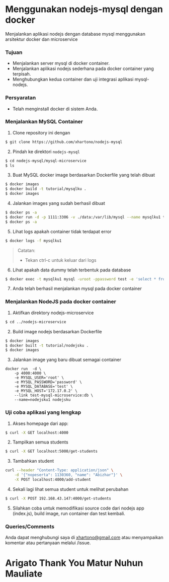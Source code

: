 # Menggunakan nodejs-mysql dengan docker

Menjalankan aplikasi nodejs dengan database mysql menggunakan arsitektur docker dan microservice

### Tujuan

- Menjalankan server mysql di docker container.
- Menjalankan aplikasi nodejs sederhana pada docker container yang terpisah.
- Menghubungkan kedua container dan uji integrasi aplikasi mysql-nodejs.

### Persyaratan

- Telah menginstall docker di sistem Anda.

### Menjalankan MySQL Container

1. Clone repository ini dengan
```bash
$ git clone https://github.com/xhartono/nodejs-mysql
```
2. Pindah ke direktori `nodejs-mysql`
```bash
$ cd nodejs-mysql/mysql-microservice
$ ls
```
3. Buat MySQL docker image berdasarkan Dockerfile yang telah dibuat
```bash
$ docker images
$ docker build -t tutorial/mysqlku .
$ docker images
```
4. Jalankan images yang sudah berhasil dibuat 
```bash
$ docker ps -a
$ docker run -d -p 1111:3306 -v ./data:/var/lib/mysql --name mysqlku1 tutorial/mysqlku
$ docker ps -a
```
5. Lihat logs apakah container tidak terdapat error
```bash
$ docker logs -f mysqlku1
```
> Catatan:
> - Tekan ctrl-c untuk keluar dari logs
6. Lihat apakah data dummy telah terbentuk pada database
```bash
$ docker exec -t mysqlku1 mysql -uroot -ppassword test -e 'select * from students;'
```
7. Anda telah berhasil menjalankan mysql pada docker container

### Menjalankan NodeJS pada docker container
1. Aktifkan direktory nodejs-microservice
```bash
$ cd ../nodejs-microservice
```
2. Build image nodejs berdasarkan Dockerfile
```bash
$ docker images
$ docker built -t tutorial/nodejsku .
$ docker images
```
3. Jalankan image yang baru dibuat semagai container
```
docker run  -d \
	-p 4000:4000 \
	-e MYSQL_USER='root' \
	-e MYSQL_PASSWORD='password' \
	-e MYSQL_DATABASE='test' \
	-e MYSQL_HOST='172.17.0.2' \
	--link test-mysql-microservice:db \
	--name=nodejsku1 nodejsku
```

### Uji coba aplikasi yang lengkap

1. Akses homepage dari app:
```bash
$ curl -X GET localhost:4000
```
2. Tampilkan semua students
```bash
$ curl -X GET localhost:5000/get-students
```
3. Tambahkan student
```bash
curl --header "Content-Type: application/json" \
	-d '{"nopeserta": 1130360, "name": "Abizhar"}' \
	-X POST localhost:4000/add-student
```
4. Sekali lagi lihat semua student untuk melihat perubahan
```bash
$ curl -X POST 192.168.43.147:4000/get-students
```
5. Silahkan coba untuk memodifikasi source code dari nodejs app (index.js), build image, run container dan test kembali.

### Queries/Comments

Anda dapat menghubungi saya di xhartono@gmail.com atau menyampaikan komentar atau pertanyaan  melalui /issue.

# Arigato Thank You Matur Nuhun Mauliate
